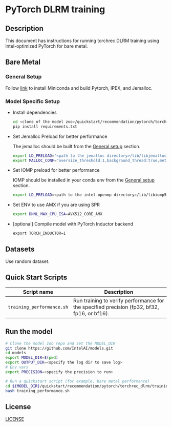 <!--- 0. Title -->
# PyTorch DLRM training

<!-- 10. Description -->
## Description

This document has instructions for running torchrec DLRM training using
Intel-optimized PyTorch for bare metal.

## Bare Metal
### General Setup
Follow [link](/docs/general/pytorch/BareMetalSetup.md) to install Miniconda and build Pytorch, IPEX, and Jemalloc.

### Model Specific Setup

* Install dependencies
  ```bash
  cd <clone of the model zoo>/quickstart/recommendation/pytorch/torchrec_dlrm
  pip install requirements.txt
  ```

* Set Jemalloc Preload for better performance

  The jemalloc should be built from the [General setup](#general-setup) section.
  ```bash
  export LD_PRELOAD="<path to the jemalloc directory>/lib/libjemalloc.so":$LD_PRELOAD
  export MALLOC_CONF="oversize_threshold:1,background_thread:true,metadata_thp:auto"
  ```

* Set IOMP preload for better performance

  IOMP should be installed in your conda env from the [General setup](#general-setup) section.
  ```bash
  export LD_PRELOAD=<path to the intel-openmp directory>/lib/libiomp5.so:$LD_PRELOAD
  ```

* Set ENV to use AMX if you are using SPR
  ```bash
  export DNNL_MAX_CPU_ISA=AVX512_CORE_AMX
  ```

* [optional] Compile model with PyTorch Inductor backend
  ```shell
  export TORCH_INDUCTOR=1
  ```

## Datasets

Use random dataset.

## Quick Start Scripts

| Script name | Description |
|-------------|-------------|
| `training_performance.sh` | Run training to verify performance for the specified precision (fp32, bf32, fp16, or bf16). |

## Run the model

```bash
# Clone the model zoo repo and set the MODEL_DIR
git clone https://github.com/IntelAI/models.git
cd models
export MODEL_DIR=$(pwd)
export OUTPUT_DIR=<specify the log dir to save log>
# Env vars
export PRECISION=<specify the precision to run>

# Run a quickstart script (for example, bare metal performance)
cd ${MODEL_DIR}/quickstart/recommendation/pytorch/torchrec_dlrm/training/cpu
bash training_performance.sh
```

<!--- 80. License -->
## License

[LICENSE](/LICENSE)
